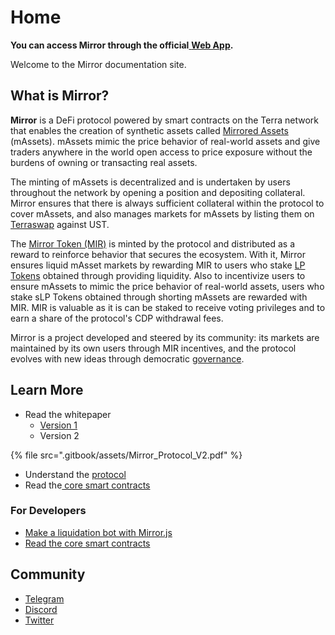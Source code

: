 # Home

**You can access Mirror through the official**[ **Web App**](user-guide/getting-started/)**.**

Welcome to the Mirror documentation site.

## What is Mirror?

**Mirror** is a DeFi protocol powered by smart contracts on the Terra network that enables the creation of synthetic assets called [Mirrored Assets](protocol/mirrored-assets-massets.md) (mAssets). mAssets mimic the price behavior of real-world assets and give traders anywhere in the world open access to price exposure without the burdens of owning or transacting real assets.

The minting of mAssets is decentralized and is undertaken by users throughout the network by opening a position and depositing collateral. Mirror ensures that there is always sufficient collateral within the protocol to cover mAssets, and also manages markets for mAssets by listing them on [Terraswap](protocol/terraswap.md) against UST.

The [Mirror Token (MIR)](protocol/mirror-token-mir.md) is minted by the protocol and distributed as a reward to reinforce behavior that secures the ecosystem. With it, Mirror ensures liquid mAsset markets by rewarding MIR to users who stake [LP Tokens](protocol/staking-tokens-lp-and-slp.md#lp-tokens) obtained through providing liquidity. Also to incentivize users to ensure mAssets to mimic the price behavior of real-world assets, users who stake sLP Tokens obtained through shorting mAssets are rewarded with MIR. MIR is valuable as it is can be staked to receive voting privileges and to earn a share of the protocol's CDP withdrawal fees.

Mirror is a project developed and steered by its community: its markets are maintained by its own users through MIR incentives, and the protocol evolves with new ideas through democratic [governance](protocol/governance/).

## Learn More

* Read the whitepaper
  * [Version 1](https://docsend.com/view/kcsm42mqiyu5t6ej)
  * Version 2

{% file src=".gitbook/assets/Mirror_Protocol_V2.pdf" %}



* Understand the [protocol](protocol/synopsis.md)
* Read the[ core smart contracts](contracts/architecture.md)

### For Developers

* [Make a liquidation bot with Mirror.js](developer-tools/mirror.js.md)
* [Read the core smart contracts](contracts/architecture.md)

## Community

* [Telegram](https://t.me/mirror\_protocol)
* [Discord](https://discord.gg/KYC22sngFn)
* [Twitter](https://twitter.com/mirror\_protocol)
